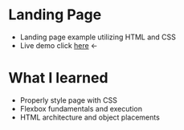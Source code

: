 # Landing Page
- Landing page example utilizing HTML and CSS
- Live demo click [here](https://roymero.github.io/landing-page/) <-
# What I learned
- Properly style page with CSS
- Flexbox fundamentals and execution
- HTML architecture and object placements 
